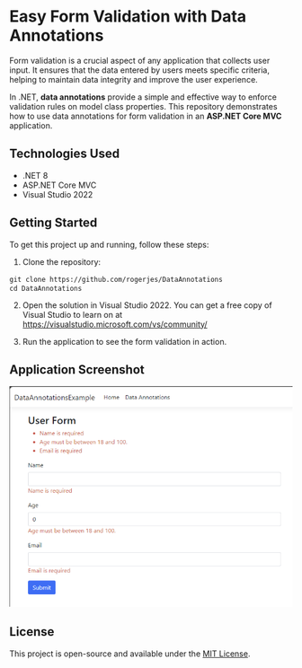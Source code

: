 # Easy Form Validation with Data Annotations
Form validation is a crucial aspect of any application that collects user input. It ensures that the data entered by users meets specific criteria, helping to maintain data integrity and improve the user experience.

In .NET, **data annotations** provide a simple and effective way to enforce validation rules on model class properties. This repository demonstrates how to use data annotations for form validation in an **ASP.NET Core MVC** application.  

## **Technologies Used**  
- .NET 8  
- ASP.NET Core MVC  
- Visual Studio 2022  

## Getting Started
To get this project up and running, follow these steps:

1. Clone the repository:
```
git clone https://github.com/rogerjes/DataAnnotations
cd DataAnnotations
```

2. Open the solution in Visual Studio 2022. You can get a free copy of Visual Studio to learn on at https://visualstudio.microsoft.com/vs/community/

3. Run the application to see the form validation in action.

## Application Screenshot
![Screenshot of the application](DataAnnotationsExample/DataAnnotationsExample/Images/AppRunningScreenshot.png)

## License
This project is open-source and available under the [MIT License](https://opensource.org/licenses/MIT).
